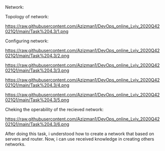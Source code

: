 Network:

Topology of network:

https://raw.githubusercontent.com/Azizman1/DevOps_online_Lviv_2020Q42021Q1/main/Task%204.3/1.png

Configuring network:

https://raw.githubusercontent.com/Azizman1/DevOps_online_Lviv_2020Q42021Q1/main/Task%204.3/2.png

https://raw.githubusercontent.com/Azizman1/DevOps_online_Lviv_2020Q42021Q1/main/Task%204.3/3.png

https://raw.githubusercontent.com/Azizman1/DevOps_online_Lviv_2020Q42021Q1/main/Task%204.3/4.png

https://raw.githubusercontent.com/Azizman1/DevOps_online_Lviv_2020Q42021Q1/main/Task%204.3/5.png

Cheking the operability of the recieved network:

https://raw.githubusercontent.com/Azizman1/DevOps_online_Lviv_2020Q42021Q1/main/Task%204.3/6.png


After doing this task, i understood how to create a network that based on servers and router. Now, i can use received knowledge in creating 
others networks.
